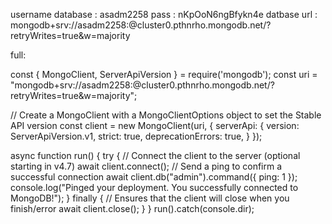 username database : asadm2258
pass :  nKpOoN6ngBfykn4e
datbase url : mongodb+srv://asadm2258:<password>@cluster0.pthnrho.mongodb.net/?retryWrites=true&w=majority



full:


const { MongoClient, ServerApiVersion } = require('mongodb');
const uri = "mongodb+srv://asadm2258:<password>@cluster0.pthnrho.mongodb.net/?retryWrites=true&w=majority";

// Create a MongoClient with a MongoClientOptions object to set the Stable API version
const client = new MongoClient(uri, {
  serverApi: {
    version: ServerApiVersion.v1,
    strict: true,
    deprecationErrors: true,
  }
});

async function run() {
  try {
    // Connect the client to the server	(optional starting in v4.7)
    await client.connect();
    // Send a ping to confirm a successful connection
    await client.db("admin").command({ ping: 1 });
    console.log("Pinged your deployment. You successfully connected to MongoDB!");
  } finally {
    // Ensures that the client will close when you finish/error
    await client.close();
  }
}
run().catch(console.dir);

